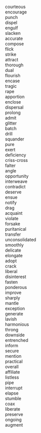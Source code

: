 courteous  
encourage  
punch  
dispel  
engulf  
slacken  
accurate  
compose  
flick  
strike  
attract  
thorough  
dual  
flourish  
encase  
tragic  
rape  
apportion  
enclose  
dispersal  
prolong  
admit  
glitter  
batch  
drill  
squander  
pure  
exert  
deficiency  
criss-cross  
falter  
angle  
opportunity  
interweave  
contradict  
deserve  
ensue  
notify  
drag  
acquaint  
violate  
forsake  
puritanical  
transfer  
unconsolidated  
smoothly  
delicate  
elongate  
adopt  
crack  
liberal  
disinterest  
fasten  
ponderous  
improve  
sharply  
mantle  
exception  
generate  
lavish  
harmonious  
throng  
downside  
entrenched  
inform  
secure  
mention  
practical  
overall  
affiliate  
listless  
pipe  
interrupt  
elapse  
stumble  
coax  
liberate  
preserve  
ongoing  
augment  
